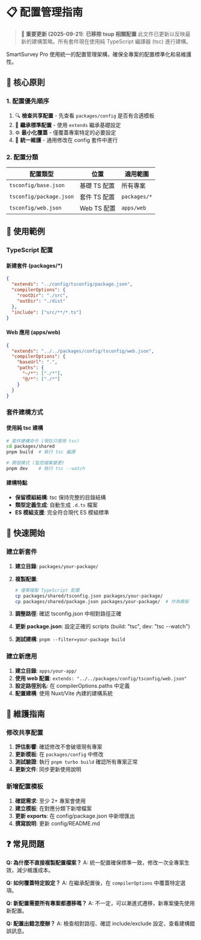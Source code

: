 # 📋 配置管理指南

> **🔄 重要更新 (2025-09-21)**: **已移除 tsup 相關配置**
> 此文件已更新以反映最新的建構策略。所有套件現在使用純 TypeScript 編譯器 (tsc) 進行建構。

SmartSurvey Pro 使用統一的配置管理架構，確保全專案的配置標準化和易維護性。

## 🎯 核心原則

### 1. 配置優先順序

1. 🔍 **檢查共享配置** - 先查看 `packages/config` 是否有合適模板
2. 📏 **繼承標準配置** - 使用 `extends` 繼承基礎設定
3. ⚙️ **最小化覆蓋** - 僅覆蓋專案特定的必要設定
4. 🔄 **統一維護** - 通用修改在 config 套件中進行

### 2. 配置分類

| 配置類型                | 位置         | 適用範圍     |
| ----------------------- | ------------ | ------------ |
| `tsconfig/base.json`    | 基礎 TS 配置 | 所有專案     |
| `tsconfig/package.json` | 套件 TS 配置 | `packages/*` |
| `tsconfig/web.json`     | Web TS 配置  | `apps/web`   |

## 📝 使用範例

### TypeScript 配置

#### 新建套件 (packages/\*)

```json
{
  "extends": "../config/tsconfig/package.json",
  "compilerOptions": {
    "rootDir": "./src",
    "outDir": "./dist"
  },
  "include": ["src/**/*.ts"]
}
```

#### Web 應用 (apps/web)

```json
{
  "extends": "../../packages/config/tsconfig/web.json",
  "compilerOptions": {
    "baseUrl": ".",
    "paths": {
      "~/*": ["./*"],
      "@/*": ["./*"]
    }
  }
}
```

### 套件建構方式

#### 使用純 tsc 建構

```bash
# 套件建構命令 (現在只使用 tsc)
cd packages/shared
pnpm build  # 執行 tsc 編譯

# 開發模式 (監控檔案變更)
pnpm dev    # 執行 tsc --watch
```

#### 建構特點

- **保留模組結構**: tsc 保持完整的目錄結構
- **類型定義生成**: 自動生成 `.d.ts` 檔案
- **ES 模組支援**: 完全符合現代 ES 模組標準

## 🚀 快速開始

### 建立新套件

1. **建立目錄**: `packages/your-package/`
2. **複製配置**:

   ```bash
   # 僅需複製 TypeScript 配置
   cp packages/shared/tsconfig.json packages/your-package/
   cp packages/shared/package.json packages/your-package/  # 作為模板
   ```

3. **調整路徑**: 確認 tsconfig.json 中相對路徑正確
4. **更新 package.json**: 設定正確的 scripts (build: "tsc", dev: "tsc --watch")
5. **測試建構**: `pnpm --filter=your-package build`

### 建立新應用

1. **建立目錄**: `apps/your-app/`
2. **使用 web 配置**: `extends: "../../packages/config/tsconfig/web.json"`
3. **設定路徑別名**: 在 compilerOptions.paths 中定義
4. **配置建構**: 使用 Nuxt/Vite 內建的建構系統

## 🔧 維護指南

### 修改共享配置

1. **評估影響**: 確認修改不會破壞現有專案
2. **更新模板**: 在 `packages/config` 中修改
3. **測試驗證**: 執行 `pnpm turbo build` 確認所有專案正常
4. **更新文件**: 同步更新使用說明

### 新增配置模板

1. **確認需求**: 至少 2+ 專案會使用
2. **建立模板**: 在對應分類下新增檔案
3. **更新 exports**: 在 config/package.json 中新增匯出
4. **撰寫說明**: 更新 config/README.md

## ❓ 常見問題

**Q: 為什麼不直接複製配置檔案？**
A: 統一配置確保標準一致，修改一次全專案生效，減少維護成本。

**Q: 如何覆蓋特定設定？** A: 在繼承配置後，在 `compilerOptions` 中覆蓋特定選項。

**Q: 新配置需要所有專案都遷移嗎？**
A: 不一定，可以漸進式遷移，新專案優先使用新配置。

**Q: 配置出錯怎麼辦？**
A: 檢查相對路徑、確認 include/exclude 設定、查看建構錯誤訊息。
